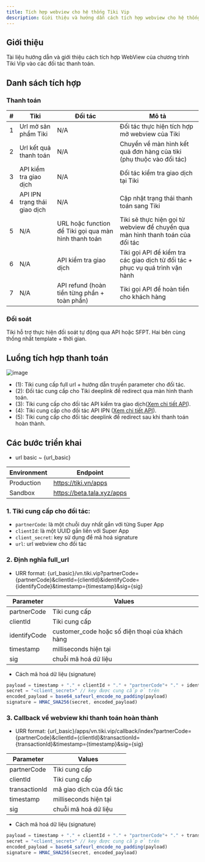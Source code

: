 ```yaml
---
title: Tích hợp webview cho hệ thống Tiki Vip
description: Giới thiệu và hướng dẫn cách tích hợp webview cho hệ thống Tiki Vip
---
```


## Giới thiệu

Tài liệu hướng dẫn và giới thiệu cách tích hợp WebView của chương trình Tiki Vip vào các đối tác thanh toán.

## Danh sách tích hợp

### Thanh toán

| # | Tiki | Đối tác                              | Mô tả |
| --- | ----------- | ------------------------------------- |--- |
| 1 | Url mở sản phẩm Tiki | N/A | Đối tác thực hiện tích hợp mở webview của Tiki| 
| 2 | Url kết quả thanh toán | N/A| Chuyển về màn hình kết quả đơn hàng của tiki   (phụ thuộc vào đối tác) |
| 3 | API kiểm tra giao dịch | N/A | Đối tác kiểm tra giao dịch tại Tiki |
| 4 | API IPN trạng thái giao dịch | N/A | Cập nhật trạng thái thanh toán sang Tiki |
| 5 | N/A | URL hoặc function để Tiki gọi qua màn hình thanh toán | Tiki sẽ thực hiện gọi từ webview để chuyển qua màn hình thanh toán của đối tác |
| 6 | N/A | API kiểm tra giao dịch | Tiki gọi API để kiểm tra các giao dịch từ đối tác + phục vụ quá trình vận hành |
| 7 | N/A | API refund (hoàn tiền từng phần + toàn phần) | Tiki gọi API để hoàn tiền cho khách hàng |

### Đối soát

Tiki hỗ trợ thực hiện đối soát tự động qua API hoặc SFPT. Hai bên cùng thống nhất template + thời gian.

## Luồng tích hợp thanh toán

![image](https://salt.tikicdn.com/ts/tiniapp/b8/75/ba/1ae7aec2b6e6184d77580fd5f1899695.jpg)

- (1): Tiki cung cấp full url + hướng dẫn truyền parameter cho đối tác.
- (2): Đối tác cung cấp cho Tiki deeplink để redirect qua màn hình thanh toán.
- (3): Tiki cung cấp cho đối tác API kiểm tra giao dịch([Xem chi tiết API](/docs/sdk/backend/ref#2-api-để-lấy-thông-tin-chi-tiết-của-transaction-trên-tiki)).
- (4): Tiki cung cấp cho đối tác API IPN ([Xem chi tiết API](docs/sdk/backend/ref#1-api-nhận-ipn-từ-đối-tác)). 
- (5): Tiki cung cấp cho đối tác deeplink để redirect sau khi thanh toán hoàn thành.

## Các bước triển khai

- url basic ~ {url_basic}

| Environment | Endpoint                              |
| ----------- | ------------------------------------- |
| Production  | https://tiki.vn/apps  |
| Sandbox     | https://beta.tala.xyz/apps |

### 1. Tiki cung cấp cho đối tác:

- `partnerCode`: là một chuỗi duy nhất gắn với từng Super App
- `clientId`: là một UUID gắn liền với Super App
- `client_secret`: key sử dụng để mã hoá signature
- `url`: url webview cho đối tác

### 2. Định nghĩa full_url

- URR format: {url_basic}/vn.tiki.vip?partnerCode={partnerCode}&clientId={clientId}&identifyCode={identifyCode}&timestamp={timestamp}&sig={sig}

| Parameter | Values |
| ----------- | ------------------------------------- |
| partnerCode | Tiki cung cấp |
| clientId | Tiki cung cấp |
| identifyCode | customer_code hoặc số điện thoại của khách hàng |
| timestamp | milliseconds hiện tại |
| sig | chuỗi mã hoá dữ liệu |

- Cách mã hoá dữ liệu (signature)

```javascript
payload = timestamp + "." + clientId + "." + "partnerCode"+ "." + identifyCode
secret = "<client_secret>" // key được cung cấp ở trên
encoded_payload = base64_safeurl_encode_no_padding(payload)
signature = HMAC_SHA256(secret, encoded_payload)
```

### 3. Callback về webview khi thanh toán hoàn thành

- URR format: {url_basic}/apps/vn.tiki.vip/callback/index?partnerCode={partnerCode}&clientId={clientId}&transactionId={transactionId}&timestamp={timestamp}&sig={sig}

| Parameter | Values |
| ----------- | ------------------------------------- |
| partnerCode | Tiki cung cấp |
| clientId | Tiki cung cấp |
| transactionId | mã giao dịch của đối tác |
| timestamp | milliseconds hiện tại |
| sig | chuỗi mã hoá dữ liệu |

- Cách mã hoá dữ liệu (signature)

```javascript
payload = timestamp + "." + clientId + "." + "partnerCode"+ "." + transactionId
secret = "<client_secret>" // key được cung cấp ở trên
encoded_payload = base64_safeurl_encode_no_padding(payload)
signature = HMAC_SHA256(secret, encoded_payload)
```